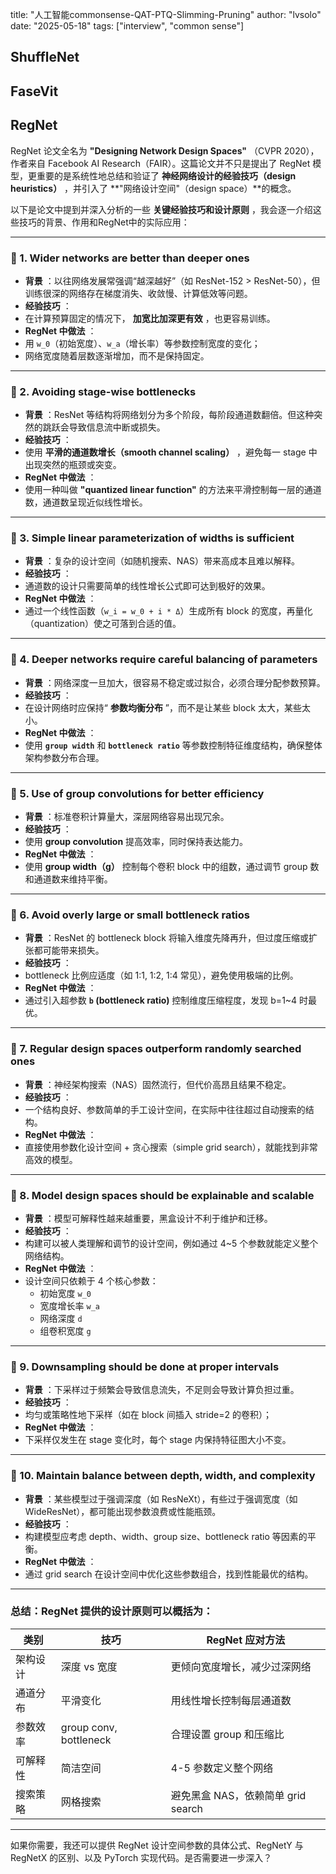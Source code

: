 title: "人工智能commonsense-QAT-PTQ-Slimming-Pruning"
author: "lvsolo"
date: "2025-05-18"
tags: ["interview",  "common sense"]





## ShuffleNet


## FaseVit


## RegNet

RegNet 论文全名为  **"Designing Network Design Spaces"** （CVPR 2020），作者来自 Facebook AI Research（FAIR）。这篇论文并不只是提出了 RegNet 模型，更重要的是系统性地总结和验证了 **神经网络设计的经验技巧（design heuristics）** ，并引入了 **"网络设计空间"（design space）**的概念。

以下是论文中提到并深入分析的一些 **关键经验技巧和设计原则** ，我会逐一介绍这些技巧的背景、作用和RegNet中的实际应用：

---

### 🔷 1. **Wider networks are better than deeper ones**

* **背景** ：以往网络发展常强调“越深越好”（如 ResNet-152 > ResNet-50），但训练很深的网络存在梯度消失、收敛慢、计算低效等问题。
* **经验技巧** ：
* 在计算预算固定的情况下， **加宽比加深更有效** ，也更容易训练。
* **RegNet 中做法** ：
* 用 `w_0`（初始宽度）、`w_a`（增长率）等参数控制宽度的变化；
* 网络宽度随着层数逐渐增加，而不是保持固定。

---

### 🔷 2. **Avoiding stage-wise bottlenecks**

* **背景** ：ResNet 等结构将网络划分为多个阶段，每阶段通道数翻倍。但这种突然的跳跃会导致信息流中断或损失。
* **经验技巧** ：
* 使用 **平滑的通道数增长（smooth channel scaling）** ，避免每一 stage 中出现突然的瓶颈或突变。
* **RegNet 中做法** ：
* 使用一种叫做 **"quantized linear function"** 的方法来平滑控制每一层的通道数，通道数呈现近似线性增长。

---

### 🔷 3. **Simple linear parameterization of widths is sufficient**

* **背景** ：复杂的设计空间（如随机搜索、NAS）带来高成本且难以解释。
* **经验技巧** ：
* 通道数的设计只需要简单的线性增长公式即可达到极好的效果。
* **RegNet 中做法** ：
* 通过一个线性函数（`w_i = w_0 + i * Δ`）生成所有 block 的宽度，再量化（quantization）使之可落到合适的值。

---

### 🔷 4. **Deeper networks require careful balancing of parameters**

* **背景** ：网络深度一旦加大，很容易不稳定或过拟合，必须合理分配参数预算。
* **经验技巧** ：
* 在设计网络时应保持“ **参数均衡分布** ”，而不是让某些 block 太大，某些太小。
* **RegNet 中做法** ：
* 使用 **`group width`** 和 **`bottleneck ratio`** 等参数控制特征维度结构，确保整体架构参数分布合理。

---

### 🔷 5. **Use of group convolutions for better efficiency**

* **背景** ：标准卷积计算量大，深层网络容易出现冗余。
* **经验技巧** ：
* 使用 **group convolution** 提高效率，同时保持表达能力。
* **RegNet 中做法** ：
* 使用 **group width（g）** 控制每个卷积 block 中的组数，通过调节 group 数和通道数来维持平衡。

---

### 🔷 6. **Avoid overly large or small bottleneck ratios**

* **背景** ：ResNet 的 bottleneck block 将输入维度先降再升，但过度压缩或扩张都可能带来损失。
* **经验技巧** ：
* bottleneck 比例应适度（如 1:1, 1:2, 1:4 常见），避免使用极端的比例。
* **RegNet 中做法** ：
* 通过引入超参数 **`b` (bottleneck ratio)** 控制维度压缩程度，发现 b=1~4 时最优。

---

### 🔷 7. **Regular design spaces outperform randomly searched ones**

* **背景** ：神经架构搜索（NAS）固然流行，但代价高昂且结果不稳定。
* **经验技巧** ：
* 一个结构良好、参数简单的手工设计空间，在实际中往往超过自动搜索的结构。
* **RegNet 中做法** ：
* 直接使用参数化设计空间 + 贪心搜索（simple grid search），就能找到非常高效的模型。

---

### 🔷 8. **Model design spaces should be explainable and scalable**

* **背景** ：模型可解释性越来越重要，黑盒设计不利于维护和迁移。
* **经验技巧** ：
* 构建可以被人类理解和调节的设计空间，例如通过 4~5 个参数就能定义整个网络结构。
* **RegNet 中做法** ：
* 设计空间只依赖于 4 个核心参数：
  * 初始宽度 `w_0`
  * 宽度增长率 `w_a`
  * 网络深度 `d`
  * 组卷积宽度 `g`

---

### 🔷 9. **Downsampling should be done at proper intervals**

* **背景** ：下采样过于频繁会导致信息流失，不足则会导致计算负担过重。
* **经验技巧** ：
* 均匀或策略性地下采样（如在 block 间插入 stride=2 的卷积）；
* **RegNet 中做法** ：
* 下采样仅发生在 stage 变化时，每个 stage 内保持特征图大小不变。

---

### 🔷 10. **Maintain balance between depth, width, and complexity**

* **背景** ：某些模型过于强调深度（如 ResNeXt），有些过于强调宽度（如 WideResNet），都可能出现参数浪费或性能瓶颈。
* **经验技巧** ：
* 构建模型应考虑 depth、width、group size、bottleneck ratio 等因素的平衡。
* **RegNet 中做法** ：
* 通过 grid search 在设计空间中优化这些参数组合，找到性能最优的结构。

---

### 总结：RegNet 提供的设计原则可以概括为：

| 类别     | 技巧                   | RegNet 应对方法                    |
| -------- | ---------------------- | ---------------------------------- |
| 架构设计 | 深度 vs 宽度           | 更倾向宽度增长，减少过深网络       |
| 通道分布 | 平滑变化               | 用线性增长控制每层通道数           |
| 参数效率 | group conv, bottleneck | 合理设置 group 和压缩比            |
| 可解释性 | 简洁空间               | 4-5 参数定义整个网络               |
| 搜索策略 | 网格搜索               | 避免黑盒 NAS，依赖简单 grid search |

---

如果你需要，我还可以提供 RegNet 设计空间参数的具体公式、RegNetY 与 RegNetX 的区别、以及 PyTorch 实现代码。是否需要进一步深入？

